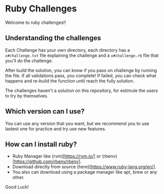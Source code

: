 # Ruby Challenges

Welcome to ruby challenges!!

## Understanding the challenges

Each Challenge has your own directory, each directory has a `x#challenge.txt` file explaining the challenge and a `x#challenge.rb` file that you'll do the challenge.

After build the solution, you can know if you pass on challenge by running the file.
If all validations pass, you complete!
If failed, you can check what happens and re-build the function until reach the fully solution.

The challenges haven't a solution on this repository, for estimule the users to try by themselves.

## Which version can I use?

You can use any version that you want, but we recommend you to use lastest one for practice and try use new features.

## How can I install ruby?

- Ruby Manager like (rvm)[https://rvm.io/] or (rbenv)[https://github.com/rbenv/rbenv].
- Download directly from source (here)[https://www.ruby-lang.org/en/].
- You also can download using a package manager like apt, brew or any other.

Good Luck!
